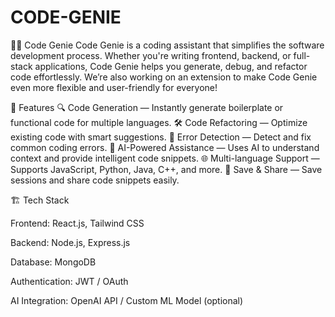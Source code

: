# CODE-GENIE
🧞‍♂️ Code Genie
Code Genie is a coding assistant that simplifies the software development process. Whether you're writing frontend, backend, or full-stack applications, Code Genie helps you generate, debug, and refactor code effortlessly. We’re also working on an extension to make Code Genie even more flexible and user-friendly for everyone!

🚀 Features
🔍 Code Generation — Instantly generate boilerplate or functional code for multiple languages.
🛠️ Code Refactoring — Optimize existing code with smart suggestions.
🧪 Error Detection — Detect and fix common coding errors.
🧠 AI-Powered Assistance — Uses AI to understand context and provide intelligent code snippets.
🌐 Multi-language Support — Supports JavaScript, Python, Java, C++, and more.
💾 Save & Share — Save sessions and share code snippets easily.

🏗️ Tech Stack

Frontend: React.js, Tailwind CSS

Backend: Node.js, Express.js

Database: MongoDB

Authentication: JWT / OAuth

AI Integration: OpenAI API / Custom ML Model (optional)

